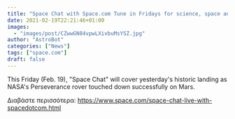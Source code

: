 ```yaml
---
title: "Space Chat with Space.com Tune in Fridays for science, space and more!"
date: 2021-02-19T22:21:46+01:00
images:
  - "images/post/CZwwGN84vpwLXivbuMsYSZ.jpg"
author: "AstroBot"
categories: ["News"]
tags: ["space.com"]
draft: false
---
```


This Friday (Feb. 19), "Space Chat" will cover yesterday's historic landing as NASA's Perseverance rover touched down successfully on Mars. 

Διαβάστε περισσότερα: https://www.space.com/space-chat-live-with-spacedotcom.html
